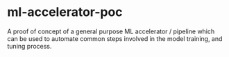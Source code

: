 # ml-accelerator-poc
A proof of concept of a general purpose ML accelerator / pipeline which can be used to automate common steps involved in the model training, and tuning process. 
